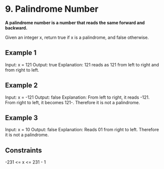 # **9. Palindrome Number**

**A palindrome number is a number that reads the same forward and backward.**

Given an integer x, return true if x is a palindrome, and false otherwise.

## Example 1

Input: x = 121
Output: true
Explanation: 121 reads as 121 from left to right and from right to left.

## Example 2

Input: x = -121
Output: false
Explanation: From left to right, it reads -121. From right to left, it becomes 121-. Therefore it is not a palindrome.

## Example 3

Input: x = 10
Output: false
Explanation: Reads 01 from right to left. Therefore it is not a palindrome.
 
## Constraints

-231 <= x <= 231 - 1
